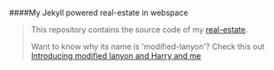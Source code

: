 ####My Jekyll powered real-estate in webspace

> This repository contains the source code of my [real-estate](https://pravj.github.io).
>
> Want to know why its name is 'modified-lanyon'? Check this out [Introducing modified lanyon and Harry and me](http://pravj.github.io/2014/05/23/introducing-modified-lanyon-and-harry/)
